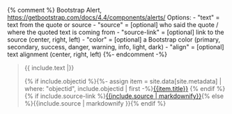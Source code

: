 {% comment %}
    Bootstrap Alert, https://getbootstrap.com/docs/4.4/components/alerts/
    Options:
    - "text" = text from the quote or source
    - "source" = [optional] who said the quote / where the quoted text is coming from 
    - "source-link" = [optional]  link to the source (center, right, left)
    - "color" = [optional] a Bootstrap color (primary, secondary, success, danger, warning, info, light, dark)
    - "align" = [optional] text alignment (center, right, left)
    {%- endcomment -%}
<div class="epigraph">
<blockquote><p class="border-left ps-1 ps-md-4 {% if include.color %}text-{{ include.color }}{% endif %} {% if include.align %}text-{{ include.align }}{% endif %}">{{ include.text |}}</p>
<footer>{% if include.objectid %}{%- assign item = site.data[site.metadata] | where: "objectid", include.objectid | first -%}<a href="{{ '/mapitem.html' | relative_url | append: '?id=' | append: item.objectid }}">{{item.title}}</a> {% endif %}{% if include.source-link %}<a href="{{include.source-link }}" target="_blank">{{include.source | markdownify}}</a>{% else %}{{include.source | markdownify }}{% endif %}</footer></blockquote>
</div>  
